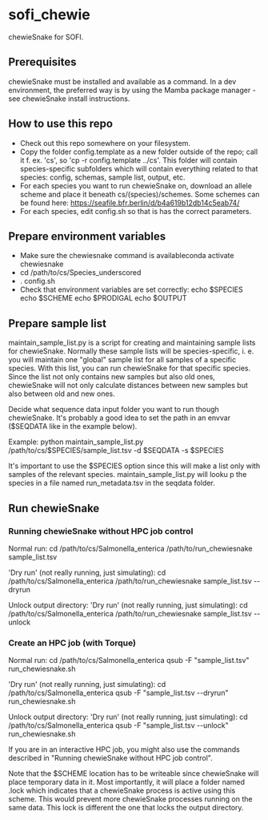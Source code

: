 # sofi_chewie
chewieSnake for SOFI.

## Prerequisites
chewieSnake must be installed and available as a command. In a dev environment, the
preferred way is by using the Mamba package manager - see chewieSnake install instructions.

## How to use this repo
- Check out this repo somewhere on your filesystem.
- Copy the folder config.template as a new folder outside of the repo; call it f. ex. 'cs', so 'cp -r config.template ../cs'.
This folder will contain species-specific subfolders which will contain everything related to that species: config, schemas, sample list, output, etc.
- For each species you want to run chewieSnake on, download an allele scheme and place it beneath
cs/(species)/schemes. Some schemes can be found here: https://seafile.bfr.berlin/d/b4a619b12db14c5eab74/
- For each species, edit config.sh so that is has the correct parameters.

## Prepare environment variables
- Make sure the chewiesnake command is availableconda activate chewiesnake
- cd /path/to/cs/Species_underscored
- . config.sh
- Check that environment variables are set correctly:
echo $SPECIES
echo $SCHEME
echo $PRODIGAL
echo $OUTPUT

## Prepare sample list
maintain_sample_list.py is a script for creating and maintaining sample lists for chewieSnake.
Normally these sample lists will be species-specific, i. e. you will maintain one "global"
sample list for all samples of a specific species. With this list, you can run chewieSnake
for that specific species. Since the list not only contains new samples but also old ones, chewieSnake
will not only calculate distances between new samples but also between old and new ones.

Decide what sequence data input folder you want to run though chewieSnake. It's probably a good idea
to set the path in an envvar ($SEQDATA like in the example below).

Example:
python maintain_sample_list.py /path/to/cs/$SPECIES/sample_list.tsv -d $SEQDATA -s $SPECIES

It's important to use the $SPECIES option since this will make a list only with samples of the
relevant species. maintain_sample_list.py will looku p the species in a file named run_metadata.tsv
in the seqdata folder.

## Run chewieSnake

### Running chewieSnake without HPC job control
Normal run:
cd /path/to/cs/Salmonella_enterica
/path/to/run_chewiesnake sample_list.tsv

'Dry run' (not really running, just simulating):
cd /path/to/cs/Salmonella_enterica
/path/to/run_chewiesnake sample_list.tsv --dryrun

Unlock output directory:
'Dry run' (not really running, just simulating):
cd /path/to/cs/Salmonella_enterica
/path/to/run_chewiesnake sample_list.tsv --unlock

### Create an HPC job (with Torque)
Normal run:
cd /path/to/cs/Salmonella_enterica
qsub -F "sample_list.tsv" run_chewiesnake.sh 

'Dry run' (not really running, just simulating):
cd /path/to/cs/Salmonella_enterica
qsub -F "sample_list.tsv --dryrun" run_chewiesnake.sh

Unlock output directory:
'Dry run' (not really running, just simulating):
cd /path/to/cs/Salmonella_enterica
qsub -F "sample_list.tsv --unlock" run_chewiesnake.sh

If you are in an interactive HPC job, you might also use the commands described in
"Running chewieSnake without HPC job control".

Note that the $SCHEME location has to be writeable since chewieSnake will place temporary data in it.
Most importantly, it will place a folder named .lock which indicates that a chewieSnake process is active
using this scheme. This would prevent more chewieSnake processes running on the same data. This lock is
different the one that locks the output directory.
